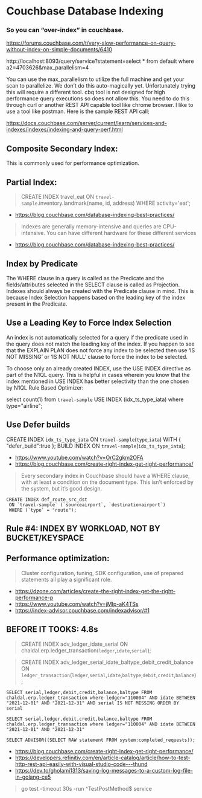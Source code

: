 # Couchbase Database Indexing

### So you can “over-index” in couchbase.

https://forums.couchbase.com/t/very-slow-performance-on-query-without-index-on-simple-documents/6410

http://localhost:8093/query/service?statement=select * from default where a2=4703626&max_parallelism=4

You can use the max_parallelism to utilize the full machine and get your scan to parallelize. We don’t do this auto-magically yet. Unfortunately trying this will require a different tool. cbq tool is not designed for high performance query executions so does not allow this. You need to do this through curl or another REST API capable tool like chrome browser. I like to use a tool like postman. Here is the sample REST API call;


https://docs.couchbase.com/server/current/learn/services-and-indexes/indexes/indexing-and-query-perf.html

## Composite Secondary Index:
This is commonly used for performance optimization.

## Partial Index:
> CREATE INDEX travel_eat ON `travel-sample`.inventory.landmark(name, id, address) WHERE activity='eat';


* https://blog.couchbase.com/database-indexing-best-practices/

> Indexes are generally memory-intensive and queries are CPU-intensive. You can have different hardware for these different services

* https://blog.couchbase.com/database-indexing-best-practices/


## Index by Predicate
The WHERE clause in a query is called as the Predicate and the fields/attributes selected in the SELECT clause is called as Projection. Indexes should always be created with the Predicate clause in mind. This is because Index Selection happens based on the leading key of the index present in the Predicate.


## Use a Leading Key to Force Index Selection

An index is not automatically selected for a query if the predicate used in the query does not match the leading key of the index. If you happen to see that the EXPLAIN PLAN does not force any index to be selected then use ‘IS NOT MISSING’ or ‘IS NOT NULL’ clause to force the index to be selected.

To choose only an already created INDEX, use the USE INDEX directive as part of the N1QL query. This is helpful in cases wherein you know that the index mentioned in USE INDEX has better selectivity than the one chosen by N1QL Rule Based Optimizer:

select count(1) from `travel-sample` USE INDEX (idx_ts_type_iata) where type="airline";


## Use Defer builds
CREATE INDEX `idx_ts_type_iata` ON `travel-sample`(`type`,`iata`) WITH { "defer_build":true }; 
BUILD INDEX ON `travel-sample`(`idx_ts_type_iata`);

* https://www.youtube.com/watch?v=OrC2gkm2OFA
* https://blog.couchbase.com/create-right-index-get-right-performance/

> Every secondary index in Couchbase should have a WHERE clause, with at least a condition on the document type. This isn’t enforced by the system, but it’s good design.

```
CREATE INDEX def_route_src_dst 
 ON `travel-sample` (`sourceairport`, `destinationairport`) 
 WHERE (`type` = "route");
 ```

## Rule #4: INDEX BY WORKLOAD, NOT BY BUCKET/KEYSPACE

## Performance optimization:
> Cluster configuration, tuning, SDK configuration, use of prepared statements all play a significant role.

* https://dzone.com/articles/create-the-right-index-get-the-right-performance-p
* https://www.youtube.com/watch?v=jMIp-aK4TSs
* https://index-advisor.couchbase.com/indexadvisor/#1


## BEFORE IT TOOKS: 4.8s

> CREATE INDEX adv_ledger_idate_serial ON chaldal.erp.ledger_transaction(`ledger`,`idate`,`serial`);

> CREATE INDEX adv_ledger_serial_idate_baltype_debit_credit_balance ON `ledger_transaction`(`ledger`,`serial`,`idate`,`baltype`,`debit`,`credit`,`balance`);

```
SELECT serial,ledger,debit,credit,balance,baltype FROM chaldal.erp.ledger_transaction where ledger="110004" AND idate BETWEEN "2021-12-01" AND "2021-12-31" AND serial IS NOT MISSING ORDER BY serial

SELECT serial,ledger,debit,credit,balance,baltype FROM chaldal.erp.ledger_transaction where ledger="110004" AND idate BETWEEN "2021-12-01" AND "2021-12-31"

SELECT ADVISOR((SELECT RAW statement FROM system:completed_requests));
```

* https://blog.couchbase.com/create-right-index-get-right-performance/
* https://developers.refinitiv.com/en/article-catalog/article/how-to-test-http-rest-api-easily-with-visual-studio-code---thund
* https://dev.to/gholami1313/saving-log-messages-to-a-custom-log-file-in-golang-ce5

> go test -timeout 30s -run ^TestPostMethod$ service
